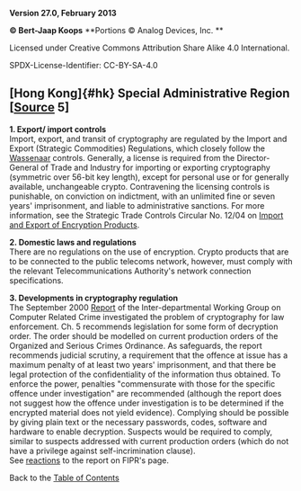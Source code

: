 **Version 27.0, February 2013**

**© Bert-Jaap Koops**
**Portions © Analog Devices, Inc. **  

Licensed under Creative Commons Attribution Share Alike 4.0 International.

SPDX-License-Identifier: CC-BY-SA-4.0

## [Hong Kong]{#hk} Special Administrative Region \[[Source](cls-srce.htm) 5\]

**1. Export/ import controls**\
Import, export, and transit of cryptography are regulated by the Import
and Export (Strategic Commodities) Regulations, which closely follow the
[Wassenaar](#Wassenaar) controls. Generally, a license is required from
the Director-General of Trade and Industry for importing or exporting
cryptography (symmetric over 56-bit key length), except for personal use
or for generally available, unchangeable crypto. Contravening the
licensing controls is punishable, on conviction on indictment, with an
unlimited fine or seven years\' imprisonment, and liable to
administrative sanctions. For more information, see the Strategic Trade
Controls Circular No. 12/04 on [Import and Export of Encryption
Products](http://www.stc.tid.gov.hk/english/circular_pub/stc12_04.html). 

**2. Domestic laws and regulations**\
There are no regulations on the use of encryption. Crypto products that
are to be connected to the public telecoms network, however, must comply
with the relevant Telecommunications Authority\'s network connection
specifications.

**3. Developments in cryptography regulation**\
The September 2000 [Report](http://www.info.gov.hk/sb/cr-rpt/report.htm)
of the Inter-departmental Working Group on Computer Related Crime
investigated the problem of cryptography for law enforcement. Ch. 5
recommends legislation for some form of decryption order. The order
should be modelled on current production orders of the Organized and
Serious Crimes Ordinance. As safeguards, the report recommends judicial
scrutiny, a requirement that the offence at issue has a maximum penalty
of at least two years\' imprisonment, and that there be legal protection
of the confidentiality of the information thus obtained. To enforce the
power, penalties \"commensurate with those for the specific offence
under investigation\" are recommended (although the report does not
suggest how the offence under investigation is to be determined if the
encrypted material does not yield evidence). Complying should be
possible by giving plain text or the necessary passwords, codes,
software and hardware to enable decryption. Suspects would be required
to comply, similar to suspects addressed with current production orders
(which do not have a privilege against self-incrimination clause).\
See [reactions](http://www.fipr.org/rip/index.html#HongKong) to the
report on FIPR\'s page.

Back to the [Table of Contents](index.html#toc)
